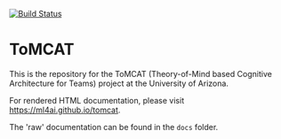 [![Build Status](https://github.com/ml4ai/tomcat/workflows/Build%20and%20test%20ToMCAT/badge.svg)](https://github.com/ml4ai/tomcat/actions)

ToMCAT
======

This is the repository for the ToMCAT (Theory-of-Mind based Cognitive
Architecture for Teams) project at the University of Arizona.

For rendered HTML documentation, please visit https://ml4ai.github.io/tomcat.

The 'raw' documentation can be found in the `docs` folder. 
